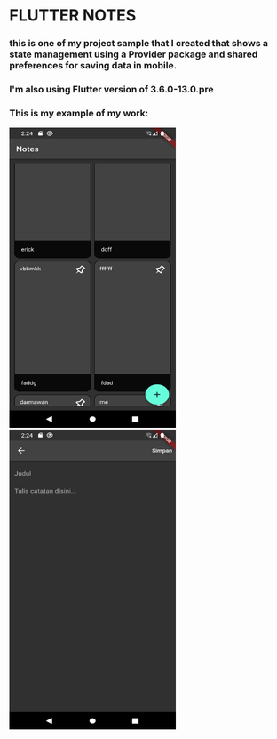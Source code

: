 # FLUTTER NOTES

### this is one of my project sample that I created that shows a state management using a Provider package and shared preferences for saving data in mobile.
###  I'm also using Flutter version of 3.6.0-13.0.pre 

### This is my example of my work:
<img src="assets\images\Screenshot_1672221051.png" alt="This is my examples" width="300" height="540">

<img src="assets\images\Screenshot_1672221045.png" width="300" height="540">

